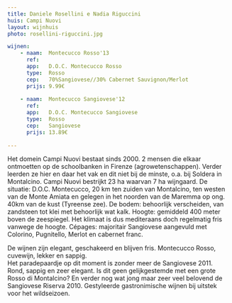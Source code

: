 ```yaml
---
title: Daniele Rosellini e Nadia Riguccini
huis: Campi Nuovi
layout: wijnhuis
photo: rosellini-riguccini.jpg

wijnen:
    - naam:  Montecucco Rosso'13
      ref:   
      app:   D.O.C. Montecucco Rosso
      type:  Rosso
      cep:   70%Sangiovese//30% Cabernet Sauvignon/Merlot
      prijs: 9.99€
      
    - naam:  Montecucco Sangiovese'12
      ref:   
      app:   D.O.C. Montecucco Sangiovese
      type:  Rosso
      cep:   Sangiovese
      prijs: 13.89€  
      
---
```

Het domein Campi Nuovi bestaat sinds 2000. 2 mensen die elkaar ontmoetten op de schoolbanken in Firenze (agrowetenschappen). 
Verder leerden ze hier en daar het vak en dit niet bij de minste, o.a. bij Soldera in Montalcino. Campi Nuovi bestrijkt 23 ha waarvan 7 ha wijngaard. 
De situatie: D.O.C. Montecucco, 20 km ten zuiden van Montalcino, ten westen van de Monte Amiata en gelegen in het noorden van de Maremma op ong. 40km van de kust (Tyreense zee). 
De bodem: behoorlijk verscheiden, van zandsteen tot klei met behoorlijk wat kalk. Hoogte: gemiddeld 400 meter boven de zeespiegel. 
Het klimaat is dus mediteraans doch regelmatig fris vanwege de hoogte. Cépages: majoritair Sangiovese aangevuld met Colorino, Pugnitello, Merlot en cabernet franc. 

De wijnen zijn elegant, geschakeerd en blijven fris. Montecucco Rosso, cuvewijn, lekker en sappig.  
Het paradepaardje op dit moment is zonder meer de Sangiovese 2011. Rond, sappig en zeer elegant. Is dit geen gelijkgestemde met een grote Rosso di Montalcino?
En verder nog wat jong maar  zeer veel belovend de Sangiovese Riserva 2010. 
Gestyleerde gastronimische wijnen bij uitstek voor het wildseizoen.
